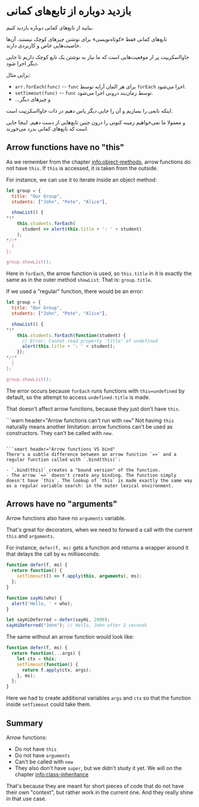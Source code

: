 # بازدید دوباره از تابع‌های کمانی

بیایید از تابع‌های کمانی دوباره بازدید کنیم.

تابع‌های کمانی فقط «کوتاه‌نویسی» برای نوشتن چیزهای کوچک نیستند. آن‌ها خاصیت‌هایی خاص و کاربردی دارند.

جاوااسکریپت پر از موقعیت‌هایی است که ما نیاز به نوشتن یک تابع کوچک داریم تا جایی دیگر اجرا شود.

برایی مثال:

- `arr.forEach(func)` -- `func` برای هر المان آرایه توسط `forEach` اجرا می‌شود.
- `setTimeout(func)` -- `func` توسط زمان‌بند درونی اجرا می‌شود.
- ...و چیزهای دیگر

اینکه تابعی را بسازیم و آن را جایی دیگر پاس دهیم در ذات جاوااسکریپت است.

و معمولا ما نمی‌خواهیم زمینه کنونی را درون چنین تابع‌هایی از دست دهیم. اینجا جایی است که تابع‌های کمانی بدرد می‌خورند.

## Arrow functions have no "this"

As we remember from the chapter <info:object-methods>, arrow functions do not have `this`. If `this` is accessed, it is taken from the outside.

For instance, we can use it to iterate inside an object method:

```js run
let group = {
  title: "Our Group",
  students: ["John", "Pete", "Alice"],

  showList() {
*!*
    this.students.forEach(
      student => alert(this.title + ': ' + student)
    );
*/!*
  }
};

group.showList();
```

Here in `forEach`, the arrow function is used, so `this.title` in it is exactly the same as in the outer method `showList`. That is: `group.title`.

If we used a "regular" function, there would be an error:

```js run
let group = {
  title: "Our Group",
  students: ["John", "Pete", "Alice"],

  showList() {
*!*
    this.students.forEach(function(student) {
      // Error: Cannot read property 'title' of undefined
      alert(this.title + ': ' + student);
    });
*/!*
  }
};

group.showList();
```

The error occurs because `forEach` runs functions with `this=undefined` by default, so the attempt to access `undefined.title` is made.

That doesn't affect arrow functions, because they just don't have `this`.

```warn header="Arrow functions can't run with `new`"
Not having `this` naturally means another limitation: arrow functions can't be used as constructors. They can't be called with `new`.
```

```smart header="Arrow functions VS bind"
There's a subtle difference between an arrow function `=>` and a regular function called with `.bind(this)`:

- `.bind(this)` creates a "bound version" of the function.
- The arrow `=>` doesn't create any binding. The function simply doesn't have `this`. The lookup of `this` is made exactly the same way as a regular variable search: in the outer lexical environment.
```

## Arrows have no "arguments"

Arrow functions also have no `arguments` variable.

That's great for decorators, when we need to forward a call with the current `this` and `arguments`.

For instance, `defer(f, ms)` gets a function and returns a wrapper around it that delays the call by `ms` milliseconds:

```js run
function defer(f, ms) {
  return function() {
    setTimeout(() => f.apply(this, arguments), ms);
  };
}

function sayHi(who) {
  alert('Hello, ' + who);
}

let sayHiDeferred = defer(sayHi, 2000);
sayHiDeferred("John"); // Hello, John after 2 seconds
```

The same without an arrow function would look like:

```js
function defer(f, ms) {
  return function(...args) {
    let ctx = this;
    setTimeout(function() {
      return f.apply(ctx, args);
    }, ms);
  };
}
```

Here we had to create additional variables `args` and `ctx` so that the function inside `setTimeout` could take them.

## Summary

Arrow functions:

- Do not have `this`
- Do not have `arguments`
- Can't be called with `new`
- They also don't have `super`, but we didn't study it yet. We will on the chapter <info:class-inheritance>

That's because they are meant for short pieces of code that do not have their own "context", but rather work in the current one. And they really shine in that use case.
